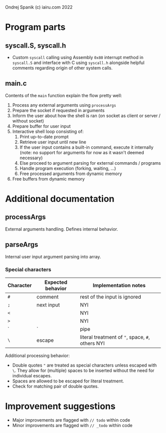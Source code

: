 Ondrej Spanik (c) iairu.com 2022

# Program parts

## syscall.S, syscall.h

- Custom `syscall` calling using Assembly `0x80` interrupt method in `syscall.S` and interface with C using `syscall.h` alongside helpful comments regarding origin of other system calls.

## main.c

Contents of the `main` function explain the flow pretty well:

1. Process any external arguments using `processArgs`
2. Prepare the socket if requested in arguments
3. Inform the user about how the shell is ran (on socket as client or server / without socket)
4. Prepare buffer for user input
5. Interactive shell loop consisting of:
   1. Print up-to-date prompt
   2. Retrieve user input until new line
   3. If the user input contains a built-in command, execute it internally (note: no support for arguments for now as it wasn't deemed necessary)
   4. Else proceed to argument parsing for external commands / programs
   5. Handle program execution (forking, waiting, ...)
   6. Free processed arguments from dynamic memory
6. Free buffers from dynamic memory

# Additional documentation

## processArgs

External arguments handling. Defines internal behavior.

## parseArgs

Internal user input argument parsing into array.

### Special characters

| Character | Expected behavior | Implementation notes                             |
| --------- | ----------------- | ------------------------------------------------ |
| `#`       | comment           | rest of the input is ignored                     |
| `;`       | next input        | NYI                                              |
| `<`       |                   | NYI                                              |
| `>`       |                   | NYI                                              |
| `|`       | pipe              | NYI                                              |
| `\`       | escape            | literal treatment of `"`, space, `#`, others NYI |

Additional processing behavior:

- Double quotes `"` are treated as special characters unless escaped with `\`. They allow for (multiple) spaces to be inserted without the need for individual escapes.
- Spaces are allowed to be escaped for literal treatment.
- Check for matching pair of double quotes.

# Improvement suggestions

- Major improvements are flagged with `// todo` within code 
- Minor improvements are flagged with `// _todo` within code 